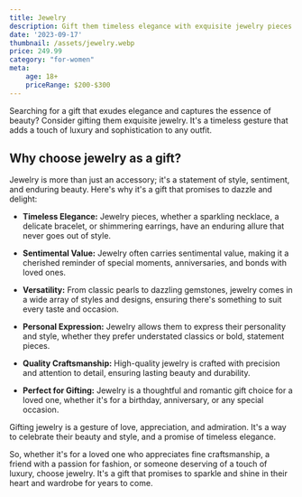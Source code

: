 ```yaml
---
title: Jewelry
description: Gift them timeless elegance with exquisite jewelry pieces.
date: '2023-09-17'
thumbnail: /assets/jewelry.webp
price: 249.99
category: "for-women"
meta:
    age: 18+
    priceRange: $200-$300
---
```

Searching for a gift that exudes elegance and captures the essence of beauty? Consider gifting them exquisite jewelry. It's a timeless gesture that adds a touch of luxury and sophistication to any outfit.

## Why choose jewelry as a gift?

Jewelry is more than just an accessory; it's a statement of style, sentiment, and enduring beauty. Here's why it's a gift that promises to dazzle and delight:

- **Timeless Elegance:** Jewelry pieces, whether a sparkling necklace, a delicate bracelet, or shimmering earrings, have an enduring allure that never goes out of style.

- **Sentimental Value:** Jewelry often carries sentimental value, making it a cherished reminder of special moments, anniversaries, and bonds with loved ones.

- **Versatility:** From classic pearls to dazzling gemstones, jewelry comes in a wide array of styles and designs, ensuring there's something to suit every taste and occasion.

- **Personal Expression:** Jewelry allows them to express their personality and style, whether they prefer understated classics or bold, statement pieces.

- **Quality Craftsmanship:** High-quality jewelry is crafted with precision and attention to detail, ensuring lasting beauty and durability.

- **Perfect for Gifting:** Jewelry is a thoughtful and romantic gift choice for a loved one, whether it's for a birthday, anniversary, or any special occasion.

Gifting jewelry is a gesture of love, appreciation, and admiration. It's a way to celebrate their beauty and style, and a promise of timeless elegance.

So, whether it's for a loved one who appreciates fine craftsmanship, a friend with a passion for fashion, or someone deserving of a touch of luxury, choose jewelry. It's a gift that promises to sparkle and shine in their heart and wardrobe for years to come.
